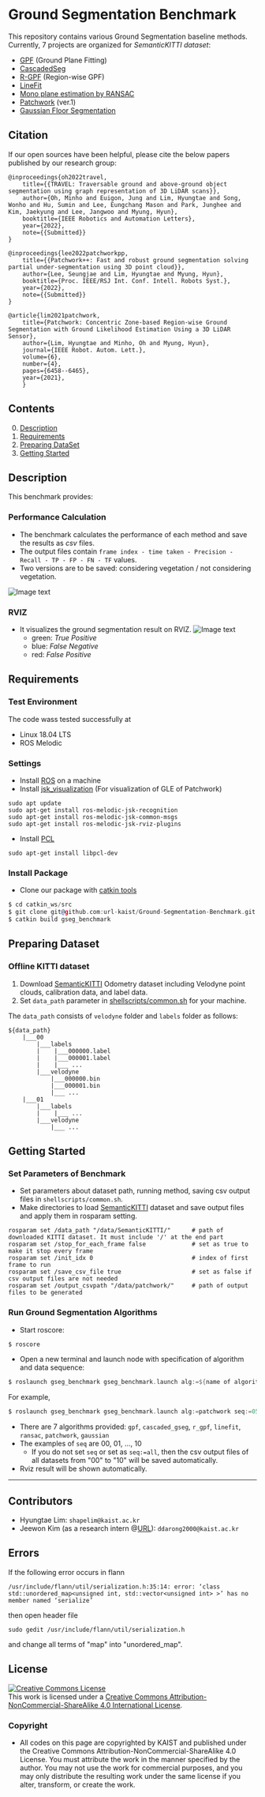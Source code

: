 # Ground Segmentation Benchmark

This repository contains various Ground Segmentation baseline methods. Currently, 7 projects are organized for *SemanticKITTI dataset*:

* [GPF](https://github.com/VincentCheungM/Run_based_segmentation) (Ground Plane Fitting)
* [CascadedSeg](https://github.com/n-patiphon/cascaded_ground_seg)
* [R-GPF](https://github.com/LimHyungTae/ERASOR) (Region-wise GPF)
* [LineFit](https://github.com/lorenwel/linefit_ground_segmentation)
* [Mono plane estimation by RANSAC](https://github.com/jafrado/qhulltest)
* [Patchwork](https://github.com/LimHyungTae/patchwork) (ver.1)
* [Gaussian Floor Segmentation](https://github.com/SmallMunich/FloorSegmentation/tree/master/Gaussian_process_based_Real-time_Ground_Segmentation_for_Autonomous_Land_Vehicles)

## Citation

If our open sources have been helpful, please cite the below papers published by our research group:
```
@inproceedings{oh2022travel,
    title={{TRAVEL: Traversable ground and above-ground object segmentation using graph representation of 3D LiDAR scans}},
    author={Oh, Minho and Euigon, Jung and Lim, Hyungtae and Song, Wonho and Hu, Sumin and Lee, Eungchang Mason and Park, Junghee and Kim, Jaekyung and Lee, Jangwoo and Myung, Hyun},
    booktitle={IEEE Robotics and Automation Letters},
    year={2022},
    note={{Submitted}}
}
```

```
@inproceedings{lee2022patchworkpp,
    title={{Patchwork++: Fast and robust ground segmentation solving partial under-segmentation using 3D point cloud}},
    author={Lee, Seungjae and Lim, Hyungtae and Myung, Hyun},
    booktitle={Proc. IEEE/RSJ Int. Conf. Intell. Robots Syst.},
    year={2022},
    note={{Submitted}} 
}
```

```
@article{lim2021patchwork,
    title={Patchwork: Concentric Zone-based Region-wise Ground Segmentation with Ground Likelihood Estimation Using a 3D LiDAR Sensor},
    author={Lim, Hyungtae and Minho, Oh and Myung, Hyun},
    journal={IEEE Robot. Autom. Lett.},
    volume={6},
    number={4},
    pages={6458--6465},
    year={2021},
    }
```

## Contents

0. [Description](#Description)
1. [Requirements](#Requirements)
2. [Preparing DataSet](#Preparing-DataSet)
3. [Getting Started](#Getting-Started)


## Description
This benchmark provides:
### Performance Calculation
* The benchmark calculates the performance of each method and save the results as *csv* files.
* The output files contain `frame index - time taken - Precision - Recall - TP - FP - FN - TF` values.
* Two versions are to be saved: considering vegetation / not considering vegetation.

![Image text](config/materials/seq00_results.png)

### RVIZ
* It visualizes the ground segmentation result on RVIZ.
![Image text](config/materials/gpf_rviz.png)
  * green: *True Positive*
  * blue: *False Negative*
  * red: *False Positive*


## Requirements

### Test Environment
The code wass tested successfully at
* Linux 18.04 LTS
* ROS Melodic

### Settings

* Install [ROS](http://wiki.ros.org/melodic/Installation) on a machine
* Install [jsk_visualization](https://github.com/jsk-ros-pkg/jsk_visualization) (For visualization of GLE of Patchwork)
 
```
sudo apt update
sudo apt-get install ros-melodic-jsk-recognition
sudo apt-get install ros-melodic-jsk-common-msgs
sudo apt-get install ros-melodic-jsk-rviz-plugins
```
* Install [PCL](https://pointclouds.org/downloads/)
```
sudo apt-get install libpcl-dev
```

### Install Package
* Clone our package with [catkin tools](https://catkin-tools.readthedocs.io/en/latest/)
```asm
$ cd catkin_ws/src
$ git clone git@github.com:url-kaist/Ground-Segmentation-Benchmark.git
$ catkin build gseg_benchmark
```

## Preparing Dataset

### Offline KITTI dataset
1. Download [SemanticKITTI](http://www.semantic-kitti.org/dataset.html#download) Odometry dataset including Velodyne point clouds, calibration data, and label data.
2. Set `data_path` parameter in [shellscripts/common.sh](#Set-Parameters-ofBenchmark) for your machine.

The `data_path` consists of `velodyne` folder and `labels` folder as follows:
```
${data_path}
    |___00
        |___labels
        |    |___000000.label
        |    |___000001.label
        |    |___ ...
        |___velodyne
            |___000000.bin
            |___000001.bin
            |___ ...
    |___01
        |___labels
        |    |___ ...
        |___velodyne
            |___ ...
```

## Getting Started

### Set Parameters of Benchmark
* Set parameters about dataset path, running method, saving csv output files in `shellscripts/common.sh`.
* Make directories to load [SemanticKITTI](#Offline-KITTI-dataset) dataset and save output files and apply them in rosparam setting.

```
rosparam set /data_path "/data/SemanticKITTI/"      # path of downloaded KITTI dataset. It must include '/' at the end part
rosparam set /stop_for_each_frame false             # set as true to make it stop every frame 
rosparam set /init_idx 0                            # index of first frame to run
rosparam set /save_csv_file true                    # set as false if csv output files are not needed
rosparam set /output_csvpath "/data/patchwork/"     # path of output files to be generated
```

### Run Ground Segmentation Algorithms

* Start roscore:
```asm
$ roscore
``` 
* Open a new terminal and launch node with specification of algorithm and data sequence:
```asm
$ roslaunch gseg_benchmark gseg_benchmark.launch alg:=${name of algorithm} seq:=${sequence}
```
For example,
```asm
$ roslaunch gseg_benchmark gseg_benchmark.launch alg:=patchwork seq:=05
```

* There are 7 algorithms provided: `gpf`, `cascaded_gseg`, `r_gpf`, `linefit`, `ransac`, `patchwork`, `gaussian`
* The examples of `seq` are 00, 01, ..., 10
  * If you do not set `seq` or set as `seq:=all`, then the csv output files of all datasets from "00" to "10" will be saved automatically.   
* Rviz result will be shown automatically.

---
## Contributors

* Hyungtae Lim: `shapelim@kaist.ac.kr`
* Jeewon Kim (as a research intern @[URL](https://urobot.kaist.ac.kr/)): `ddarong2000@kaist.ac.kr`

## Errors
If the following error occurs in flann
```
/usr/include/flann/util/serialization.h:35:14: error: ‘class std::unordered_map<unsigned int, std::vector<unsigned int> >’ has no member named ‘serialize’
```
then open header file
```
sudo gedit /usr/include/flann/util/serialization.h
```
and change all terms of "map" into "unordered_map".



## License
<a rel="license" href="http://creativecommons.org/licenses/by-nc-sa/4.0/"><img alt="Creative Commons License" style="border-width:0" src="https://i.creativecommons.org/l/by-nc-sa/4.0/88x31.png" /></a><br />This work is licensed under a <a rel="license" href="http://creativecommons.org/licenses/by-nc-sa/4.0/">Creative Commons Attribution-NonCommercial-ShareAlike 4.0 International License</a>.


### Copyright
- All codes on this page are copyrighted by KAIST and published under the Creative Commons Attribution-NonCommercial-ShareAlike 4.0 License. You must attribute the work in the manner specified by the author. You may not use the work for commercial purposes, and you may only distribute the resulting work under the same license if you alter, transform, or create the work.
